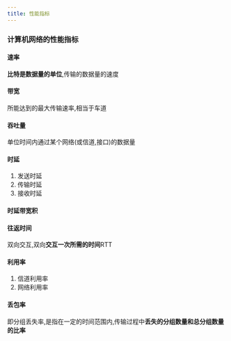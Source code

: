 ```yaml
---
title: 性能指标
---
```


### 计算机网络的性能指标

#### 速率

**比特是数据量的单位**,传输的数据量的速度

#### 带宽

所能达到的最大传输速率,相当于车道

#### 吞吐量

单位时间内通过某个网络(或信道,接口)的数据量

#### 时延

1. 发送时延
2. 传输时延
3. 接收时延

#### 时延带宽积

#### 往返时间

双向交互,双向**交互一次所需的时间**RTT

#### 利用率

1. 信道利用率
2. 网络利用率

#### 丢包率

即分组丢失率,是指在一定的时间范围内,传输过程中**丢失的分组数量和总分组数量的比率**
